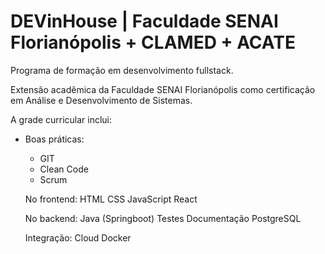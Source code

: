 # DEVinHouse | Faculdade SENAI Florianópolis + CLAMED + ACATE
 
 Programa de formação em desenvolvimento fullstack.

Extensão acadêmica da Faculdade SENAI Florianópolis como certificação em Análise e Desenvolvimento de Sistemas.

A grade curricular inclui:

<ul>
<li>Boas práticas:</li>
 <ul>
 <li>GIT</li>
 <li>Clean Code</li>
 <li>Scrum</li>
</ul>


No frontend:
HTML
CSS
JavaScript
React

No backend:
Java (Springboot)
Testes
Documentação
PostgreSQL

Integração:
Cloud
Docker
